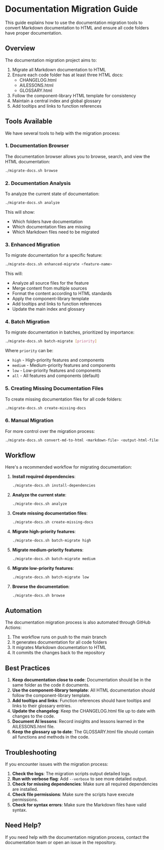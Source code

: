 # Documentation Migration Guide

This guide explains how to use the documentation migration tools to convert Markdown documentation to HTML and ensure all code folders have proper documentation.

## Overview

The documentation migration project aims to:

1. Migrate all Markdown documentation to HTML
2. Ensure each code folder has at least three HTML docs:
   - CHANGELOG.html
   - AILESSONS.html
   - GLOSSARY.html
3. Follow the component-library HTML template for consistency
4. Maintain a central index and global glossary
5. Add tooltips and links to function references

## Tools Available

We have several tools to help with the migration process:

### 1. Documentation Browser

The documentation browser allows you to browse, search, and view the HTML documentation:

```bash
./migrate-docs.sh browse
```

### 2. Documentation Analysis

To analyze the current state of documentation:

```bash
./migrate-docs.sh analyze
```

This will show:

- Which folders have documentation
- Which documentation files are missing
- Which Markdown files need to be migrated

### 3. Enhanced Migration

To migrate documentation for a specific feature:

```bash
./migrate-docs.sh enhanced-migrate <feature-name>
```

This will:

- Analyze all source files for the feature
- Merge content from multiple sources
- Format the content according to HTML standards
- Apply the component-library template
- Add tooltips and links to function references
- Update the main index and glossary

### 4. Batch Migration

To migrate documentation in batches, prioritized by importance:

```bash
./migrate-docs.sh batch-migrate [priority]
```

Where `priority` can be:

- `high` - High-priority features and components
- `medium` - Medium-priority features and components
- `low` - Low-priority features and components
- `all` - All features and components (default)

### 5. Creating Missing Documentation Files

To create missing documentation files for all code folders:

```bash
./migrate-docs.sh create-missing-docs
```

### 6. Manual Migration

For more control over the migration process:

```bash
./migrate-docs.sh convert-md-to-html <markdown-file> <output-html-file>
```

## Workflow

Here's a recommended workflow for migrating documentation:

1. **Install required dependencies**:

   ```bash
   ./migrate-docs.sh install-dependencies
   ```

2. **Analyze the current state**:

   ```bash
   ./migrate-docs.sh analyze
   ```

3. **Create missing documentation files**:

   ```bash
   ./migrate-docs.sh create-missing-docs
   ```

4. **Migrate high-priority features**:

   ```bash
   ./migrate-docs.sh batch-migrate high
   ```

5. **Migrate medium-priority features**:

   ```bash
   ./migrate-docs.sh batch-migrate medium
   ```

6. **Migrate low-priority features**:

   ```bash
   ./migrate-docs.sh batch-migrate low
   ```

7. **Browse the documentation**:
   ```bash
   ./migrate-docs.sh browse
   ```

## Automation

The documentation migration process is also automated through GitHub Actions:

1. The workflow runs on push to the main branch
2. It generates documentation for all code folders
3. It migrates Markdown documentation to HTML
4. It commits the changes back to the repository

## Best Practices

1. **Keep documentation close to code**: Documentation should be in the same folder as the code it documents.
2. **Use the component-library template**: All HTML documentation should follow the component-library template.
3. **Add tooltips and links**: Function references should have tooltips and links to their glossary entries.
4. **Update the changelog**: Keep the CHANGELOG.html file up to date with changes to the code.
5. **Document AI lessons**: Record insights and lessons learned in the AILESSONS.html file.
6. **Keep the glossary up to date**: The GLOSSARY.html file should contain all functions and methods in the code.

## Troubleshooting

If you encounter issues with the migration process:

1. **Check the logs**: The migration scripts output detailed logs.
2. **Run with verbose flag**: Add `--verbose` to see more detailed output.
3. **Check for missing dependencies**: Make sure all required dependencies are installed.
4. **Check file permissions**: Make sure the scripts have execute permissions.
5. **Check for syntax errors**: Make sure the Markdown files have valid syntax.

## Need Help?

If you need help with the documentation migration process, contact the documentation team or open an issue in the repository.
